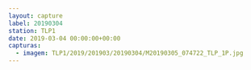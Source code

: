 ```yaml
---
layout: capture
label: 20190304
station: TLP1
date: 2019-03-04 00:00:00+00:00
capturas:
  - imagem: TLP1/2019/201903/20190304/M20190305_074722_TLP_1P.jpg
---
```

